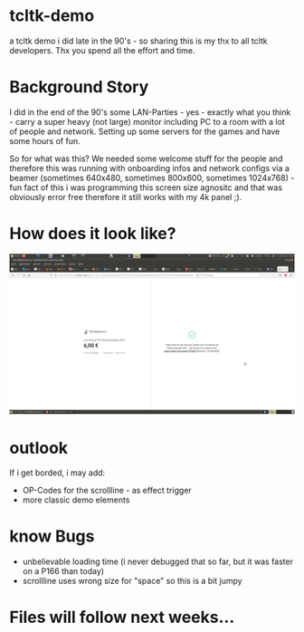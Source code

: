 # tcltk-demo
a tcltk demo i did late in the 90's - so sharing this is my thx to all tcltk developers.
Thx you spend all the effort and time.

# Background Story
I did in the end of the 90's some LAN-Parties - yes - exactly what you think - carry a 
super heavy (not large) monitor including PC to a room with a lot of people and network.
Setting up some servers for the games and have some hours of fun.

So for what was this? We needed some welcome stuff for the people and therefore this was
running with onboarding infos and network configs via a beamer (sometimes 640x480, sometimes
800x600, sometimes 1024x768) - fun fact of this i was programming this screen size agnositc
and that was obviously error free therefore it still works with my 4k panel ;).

# How does it look like?

![Like this](animation.gif)

# outlook

If i get borded, i may add:
* OP-Codes for the scrollline - as effect trigger
* more classic demo elements

# know Bugs

* unbelievable loading time (i never debugged that so far, but it was faster on a P166 than today)
* scrollline uses wrong size for "space" so this is a bit jumpy

# Files will follow next weeks...
